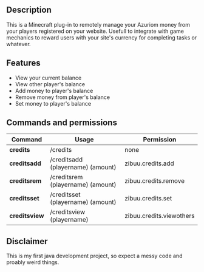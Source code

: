 ## Description

This is a Minecraft plug-in to remotely manage your Azuriom money from your players registered on your website.
Usefull to integrate with game mechanics to reward users with your site's currency for completing tasks or whatever.

## Features
<ul>
  <li>View your current balance</li>
  <li>View other player's balance</li>
  <li>Add money to player's balance</li>
  <li>Remove money from player's balance</li>
  <li>Set money to player's balance</li>
</ul>

## Commands and permissions
| Command         | Usage                             | Permission               |
|-----------------|-----------------------------------|--------------------------|
| **credits**     | /credits                          | none                     |
| **creditsadd**  | /creditsadd (playername) (amount) | zibuu.credits.add        |
| **creditsrem**  | /creditsrem (playername) (amount) | zibuu.credits.remove     |
| **creditsset**  | /creditsset (playername) (amount) | zibuu.credits.set        |
| **creditsview** | /creditsview (playername)         | zibuu.credits.viewothers |

## Disclaimer
This is my first java development project, so expect a messy code and proably weird things.
